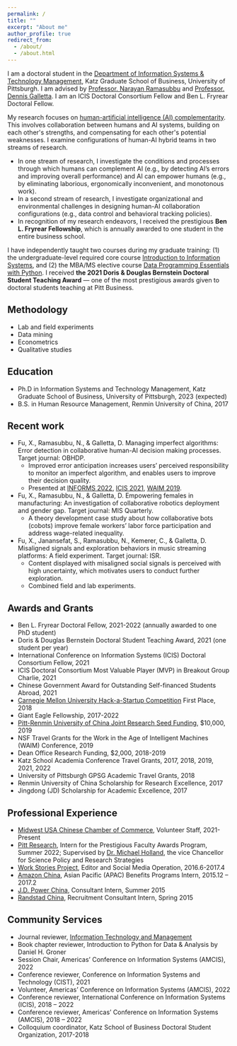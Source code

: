 ```yaml
---
permalink: /
title: ""
excerpt: "About me"
author_profile: true
redirect_from: 
  - /about/
  - /about.html
---
```

I am a doctoral student in the [Department of Information Systems & Technology Management](https://www.katz.business.pitt.edu/academics/phd/phd-istm), Katz Graduate School of Business, University of Pittsburgh. I am advised by [Professor. Narayan Ramasubbu](https://sites.google.com/site/narayanramasubbu/) and [Professor. Dennis Galletta](http://www.pitt.edu/~galletta/). I am an ICIS Doctoral Consortium Fellow and Ben L. Fryrear Doctoral Fellow.

My research focuses on [human-artificial intelligence (AI) complementarity](https://en.wikipedia.org/wiki/Human%E2%80%93artificial_intelligence_collaboration). This involves collaboration between humans and AI systems, building on each other's strengths, and compensating for each other's potential weaknesses. I examine configurations of human-AI hybrid teams in two streams of research.
* In one stream of research, I investigate the conditions and processes through which humans can complement AI (e.g., by detecting AI’s errors and improving overall performance) and AI can empower humans (e.g., by eliminating laborious, ergonomically inconvenient, and monotonous work). 
* In a second stream of research, I investigate organizational and environmental challenges in designing human-AI collaboration configurations (e.g., data control and behavioral tracking policies). 
* In recognition of my research endeavors, I received the prestigious **Ben L. Fryrear Fellowship**, which is annually awarded to one student in the entire business school.

I have independently taught two courses during my graduate training: (1) the undergraduate-level required core course [Introduction to Information Systems](https://catalog.upp.pitt.edu/preview_course_nopop.php?catoid=72&coid=376733), and (2) the MBA/MS elective course [Data Programming Essentials with Python](https://www.katz.business.pitt.edu/course/data-programming-python). I received **the 2021 Doris & Douglas Bernstein Doctoral Student Teaching Award** — one of the most prestigious awards given to doctoral students teaching at Pitt Business.


Methodology
------
  * Lab and field experiments
  * Data mining
  * Econometrics
  * Qualitative studies

Education
------
* Ph.D in Information Systems and Technology Management, Katz Graduate School of Business, University of Pittsburgh, 2023 (expected)
* B.S. in Human Resource Management, Renmin University of China, 2017

Recent work
------
* Fu, X., Ramasubbu, N., & Galletta, D. Managing imperfect algorithms: Error detection in collaborative human-AI decision making processes. Target journal: OBHDP.
  -	Improved error anticipation increases users’ perceived responsibility to monitor an imperfect algorithm, and enables users to improve their decision quality.
  -	Presented at [INFORMS 2022](https://meetings.informs.org/wordpress/indianapolis2022/), [ICIS 2021](https://icis2021.aisconferences.org/), [WAIM 2019](https://waim.network/).
* Fu, X., Ramasubbu, N., & Galletta, D. Empowering females in manufacturing: An investigation of collaborative robotics deployment and gender gap. Target journal: MIS Quarterly.
  -	A theory development case study about how collaborative bots (cobots) improve female workers’ labor force participation and address wage-related inequality.
* Fu, X., Janansefat, S., Ramasubbu, N., Kemerer, C., & Galletta, D. Misaligned signals and exploration behaviors in music streaming platforms: A field experiment. Target journal: ISR.
  -	Content displayed with misaligned social signals is perceived with high uncertainty, which motivates users to conduct further exploration.
  -	Combined field and lab experiments.


Awards and Grants
------
* Ben L. Fryrear Doctoral Fellow, 2021-2022 (annually awarded to one PhD student)
* Doris & Douglas Bernstein Doctoral Student Teaching Award, 2021 (one student per year)
* International Conference on Information Systems (ICIS) Doctoral Consortium Fellow, 2021
* ICIS Doctoral Consortium Most Valuable Player (MVP) in Breakout Group Charlie, 2021
* Chinese Government Award for Outstanding Self-financed Students Abroad, 2021
* [Carnegie Mellon University Hack-a-Startup Competition](https://www.cmu.edu/swartz-center-for-entrepreneurship/get-involved/student-clubs/gec/events.html) First Place, 2018
* Giant Eagle Fellowship, 2017-2022
* [Pitt-Renmin University of China Joint Research Seed Funding](https://www.ucis.pitt.edu/asc/node/539), $10,000, 2019
* NSF Travel Grants for the Work in the Age of Intelligent Machines (WAIM) Conference, 2019
* Dean Office Research Funding, $2,000, 2018-2019
* Katz School Academia Conference Travel Grants, 2017, 2018, 2019, 2021, 2022
* University of Pittsburgh GPSG Academic Travel Grants, 2018
* Renmin University of China Scholarship for Research Excellence, 2017
* Jingdong (JD) Scholarship for Academic Excellence, 2017

Professional Experience
------
* [Midwest USA Chinese Chamber of Commerce](https://www.china-midwest.com/), Volunteer Staff, 2021-Present
* [Pitt Research](https://www.research.pitt.edu/), Intern for the Prestigious Faculty Awards Program, Summer 2022; Supervised by [Dr. Michael Holland](https://www.research.pitt.edu/people/michael-holland), the vice Chancellor for Science Policy and Research Strategies
* [Work Stories Project](http://workstoriesproject.org/), Editor and Social Media Operation, 2016.6-2017.4
* [Amazon China](https://www.amazon.com/), Asian Pacific (APAC) Benefits Programs Intern, 2015.12 – 2017.2
* [J.D. Power China](https://www.jdpower.com/), Consultant Intern, Summer 2015
* [Randstad China](https://www.randstadusa.com/), Recruitment Consultant Intern, Spring 2015

Community Services
------
* Journal reviewer, [Information Technology and Management](https://www.springer.com/journal/10799)
* Book chapter reviewer, Introduction to Python for Data & Analysis by Daniel H. Groner
* Session Chair, Americas’ Conference on Information Systems (AMCIS), 2022
* Conference reviewer, Conference on Information Systems and Technology (CIST), 2021
* Volunteer, Americas’ Conference on Information Systems (AMCIS), 2022
* Conference reviewer, International Conference on Information Systems (ICIS), 2018 – 2022
* Conference reviewer, Americas’ Conference on Information Systems (AMCIS), 2018 – 2022
* Colloquium coordinator, Katz School of Business Doctoral Student Organization, 2017-2018

